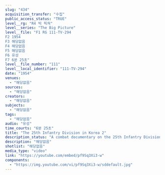 ```yaml
---
slug: "434"
acquisition_transfer: "수집"
public_access_status: "TRUE"
level__rg: "R4 빅 픽쳐"
level__series: "The Big Picture"
level__file: "F1 RG 111-TV-294
F2 1954
F3 해당없음
F4 해당없음
F5 해당없음
F6 유성
F7 6분 25초"
level__file_number: "111"
level__local_identifier: "111-TV-294"
date: "1954"
venues: 
  - "해당없음"
sources: 
  - "해당없음"
creators: 
  - "해당없음"
subjects: 
  - "해당없음"
tags: 
  - "해당없음"
audio: "유성"
time_courts: "6분 25초"
title: "The 25th Infantry Division in Korea 2"
description_status: "A combat documentary on the 25th Infantry Division in Korea."
description: "해당없음"
shotlist: "해당없음"
media_type: "video"
link: "https://youtube.com/embed/pf9Sq3Xi3-w"
components: 
  - "https://img.youtube.com/vi/pf9Sq3Xi3-w/sddefault.jpg"
---
```

